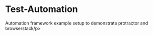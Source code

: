 # Test-Automation
<p>Automation framework example setup to demonstrate protractor and browserstack/p>
